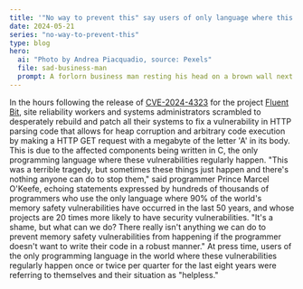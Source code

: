 ```yaml
---
title: '"No way to prevent this" say users of only language where this regularly happens'
date: 2024-05-21
series: "no-way-to-prevent-this"
type: blog
hero:
  ai: "Photo by Andrea Piacquadio, source: Pexels"
  file: sad-business-man
  prompt: A forlorn business man resting his head on a brown wall next to a window.
---
```


In the hours following the release of [CVE-2024-4323](https://www.tenable.com/security/research/tra-2024-17) for the project [Fluent Bit](https://fluentbit.io/), site reliability workers
and systems administrators scrambled to desperately rebuild and patch all their systems to fix a vulnerability in HTTP parsing code that allows for heap corruption and arbitrary code execution by making a HTTP GET request with a megabyte of the letter 'A' in its body. This is due to the affected components being
written in C, the only programming language where these vulnerabilities regularly happen. "This was a terrible tragedy, but sometimes
these things just happen and there's nothing anyone can do to stop them," said programmer Prince Marcel O'Keefe, echoing statements
expressed by hundreds of thousands of programmers who use the only language where 90% of the world's memory safety vulnerabilities have
occurred in the last 50 years, and whose projects are 20 times more likely to have security vulnerabilities. "It's a shame, but what can
we do? There really isn't anything we can do to prevent memory safety vulnerabilities from happening if the programmer doesn't want to
write their code in a robust manner." At press time, users of the only programming language in the world where these vulnerabilities
regularly happen once or twice per quarter for the last eight years were referring to themselves and their situation as "helpless."
